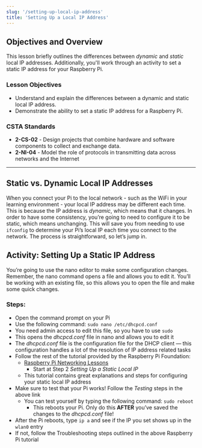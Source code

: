 ```yaml
---
slug: '/setting-up-local-ip-address'
title: 'Setting Up a Local IP Address'
---
```


## Objectives and Overview

This lesson briefly outlines the differences between _dynamic_ and _static_ local IP addresses. Additionally, you'll work through an activity to set a static IP address for your Raspberry Pi.

### Lesson Objectives

- Understand and explain the differences between a dynamic and static local IP address.
- Demonstrate the ability to set a static IP address for a Raspberry Pi.

### CSTA Standards

- **2-CS-02** - Design projects that combine hardware and software components to collect and exchange data.
- **2-NI-04** - Model the role of protocols in transmitting data across networks and the Internet

---

## Static vs. Dynamic Local IP Addresses

When you connect your Pi to the local network - such as the WiFi in your learning environment - your local IP address may be different each time. This is because the IP address is _dynamic_, which means that it changes. In order to have some consistency, you’re going to need to configure it to be static, which means unchanging. This will save you from needing to use `ifconfig` to determine your Pi’s local IP each time you connect to the network. The process is straightforward, so let’s jump in.

## Activity: Setting Up a Static IP Address

You’re going to use the nano editor to make some configuration changes. Remember, the nano command opens a file and allows you to
edit it. You’ll be working with an existing file, so this allows you to open the file and make some quick changes.

### Steps:

- Open the command prompt on your Pi
- Use the following command: `sudo nano /etc/dhcpcd.conf`
- You need admin access to edit this file, so you have to use `sudo`
- This opens the _dhcpcd.conf_ file in nano and allows you to edit it
- The _dhcpcd.conf_ file is the configuration file for the DHCP client — this configuration handles a lot of the resolution of IP address related tasks
- Follow the rest of the tutorial provided by the Raspberry Pi Foundation:
  - [Raspberry Pi Networking Lessons](https://www.raspberrypi.org/learning/networking-lessons/rpi-static-ip-address/)
    - Start at Step 2 _Setting Up a Static Local IP_
  - This tutorial contains great explanations and steps for configuring your static local IP address
- Make sure to test that your Pi works! Follow the _Testing_ steps in the above link
  - You can test yourself by typing the following command: `sudo reboot`
    - This reboots your Pi. Only do this **AFTER** you’ve saved the changes to the _dhcpcd.conf_ file!
- After the Pi reboots, type `ip a` and see if the IP you set shows up in the `wlan0` entry
- If not, follow the Troubleshooting steps outlined in the above Raspberry Pi tutorial
